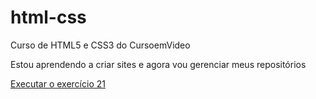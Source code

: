 # html-css
 Curso de HTML5 e CSS3 do CursoemVideo

Estou aprendendo a criar sites e agora vou gerenciar meus repositórios

<a href="https://wesleymirandadasilva.github.io/html-css/exercicios/021/caixa01.html">Executar o exercício 21</a>
